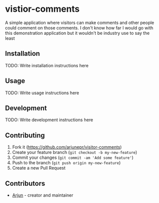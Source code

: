 # vistior-comments

A simple application where visitors can make comments and other people could comment on those comments. I don't know how far I would go with this demonstration application but it wouldn't be industry use to say the least

## Installation

TODO: Write installation instructions here

## Usage

TODO: Write usage instructions here

## Development

TODO: Write development instructions here

## Contributing

1. Fork it (<https://github.com/arjunepr/visitor-comments>)
2. Create your feature branch (`git checkout -b my-new-feature`)
3. Commit your changes (`git commit -am 'Add some feature'`)
4. Push to the branch (`git push origin my-new-feature`)
5. Create a new Pull Request

## Contributors

- [Arjun](https://www.github.com/arjunepr) - creator and maintainer
